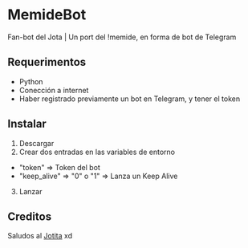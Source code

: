 # MemideBot
Fan-bot del Jota | Un port del !memide, en forma de bot de Telegram
## Requerimentos
- Python
- Conección a internet
- Haber registrado previamente un bot en Telegram, y tener el token
## Instalar
1. Descargar
2. Crear dos entradas en las variables de entorno
  - "token" => Token del bot
  - "keep_alive" => "0" o "1" => Lanza un Keep Alive
3. Lanzar
## Creditos
Saludos al [Jotita](https://twitch.tv/eljotita) xd
